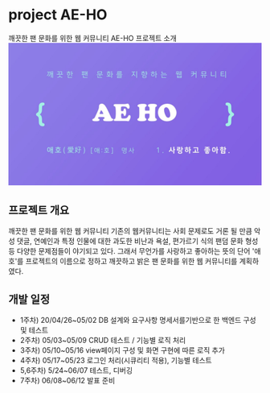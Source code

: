 # project AE-HO
깨끗한 팬 문화를 위한 웹 커뮤니티 AE-HO
프로젝트 소개  
![intro AEHO](./bin/images/intro.JPG)

## 프로젝트 개요
 깨끗한 팬 문화를 위한 웹 커뮤니티
기존의 웹커뮤니티는 사회 문제로도 거론 될 만큼 악성 댓글, 연예인과 특정 인물에 대한 과도한 비난과 욕설, 편가르기 식의 팬덤 문화 형성 등 다양한 문제점들이 야기되고 있다. 그래서 무언가를 사랑하고 좋아하는 뜻의 단어 '애호'를 프로젝트의 이름으로 정하고 깨끗하고 밝은 팬 문화를 위한 웹 커뮤니티를 계획하였다.

## 개발 일정
- 1주차) 20/04/26~05/02 DB 설계와 요구사항 명세서를기반으로 한 백엔드 구성 및 테스트
- 2주차) 05/03~05/09 CRUD 테스트 / 기능별 로직 처리
- 3주차) 05/10~05/16 view페이지 구성 및 화면 구현에 따른 로직 추가
- 4주차) 05/17~05/23 로그인 처리(시큐리티 적용), 기능별 테스트
- 5,6주차) 5/24~06/07 테스트, 디버깅
- 7주차) 06/08~06/12 발표 준비


